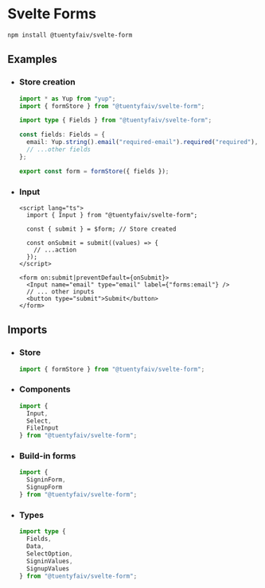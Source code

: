 # Svelte Forms

`npm install @tuentyfaiv/svelte-form`

## Examples

- ### Store creation
  ```typescript
  import * as Yup from "yup";
  import { formStore } from "@tuentyfaiv/svelte-form";

  import type { Fields } from "@tuentyfaiv/svelte-form";

  const fields: Fields = {
    email: Yup.string().email("required-email").required("required"),
    // ...other fields
  };

  export const form = formStore({ fields });
  ```
- ### Input
  ```svelte
  <script lang="ts">
    import { Input } from "@tuentyfaiv/svelte-form";

    const { submit } = $form; // Store created

    const onSubmit = submit((values) => {
      // ...action
    });
  </script>

  <form on:submit|preventDefault={onSubmit}>
    <Input name="email" type="email" label={"forms:email"} />
    // ... other inputs
    <button type="submit">Submit</button>
  </form>
  ```

## Imports
- ### Store 
  ```typescript
  import { formStore } from "@tuentyfaiv/svelte-form";
  ```
- ### Components
  ```typescript
  import {
    Input,
    Select,
    FileInput
  } from "@tuentyfaiv/svelte-form";
  ```
- ### Build-in forms
  ```typescript
  import {
    SigninForm,
    SignupForm
  } from "@tuentyfaiv/svelte-form";
  ```
- ### Types
  ```typescript
  import type {
    Fields,
    Data,
    SelectOption,
    SigninValues,
    SignupValues
  } from "@tuentyfaiv/svelte-form";
  ```